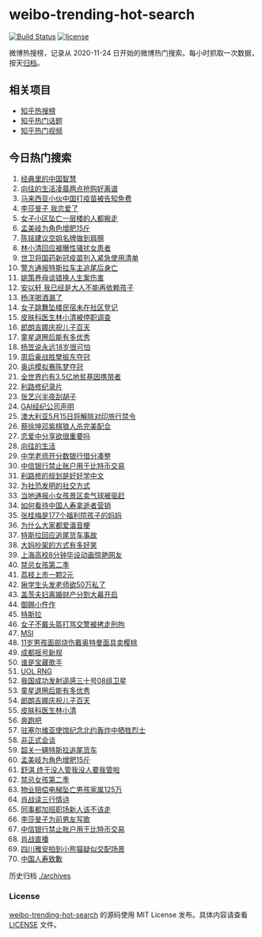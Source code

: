 # weibo-trending-hot-search

[![Build Status](https://github.com/justjavac/weibo-trending-hot-search/workflows/ci/badge.svg?branch=master)](https://github.com/justjavac/weibo-trending-hot-search/actions)
[![license](https://img.shields.io/github/license/justjavac/weibo-trending-hot-search)](https://github.com/justjavac/weibo-trending-hot-search/blob/master/LICENSE)

微博热搜榜，记录从 2020-11-24 日开始的微博热门搜索。每小时抓取一次数据，按天[归档](./archives)。

## 相关项目

- [知乎热搜榜](https://github.com/justjavac/zhihu-trending-top-search)
- [知乎热门话题](https://github.com/justjavac/zhihu-trending-hot-questions)
- [知乎热门视频](https://github.com/justjavac/zhihu-trending-hot-video)

## 今日热门搜索

<!-- BEGIN -->
<!-- 最后更新时间 Sat May 08 2021 07:15:56 GMT+0800 (China Standard Time) -->

1. [经典里的中国智慧](https://s.weibo.com//weibo?q=%23%E7%BB%8F%E5%85%B8%E9%87%8C%E7%9A%84%E4%B8%AD%E5%9B%BD%E6%99%BA%E6%85%A7%23&Refer=new_time)
2. [向往的生活凌晨两点抢购好离谱](https://s.weibo.com//weibo?q=%23%E5%90%91%E5%BE%80%E7%9A%84%E7%94%9F%E6%B4%BB%E5%87%8C%E6%99%A8%E4%B8%A4%E7%82%B9%E6%8A%A2%E8%B4%AD%E5%A5%BD%E7%A6%BB%E8%B0%B1%23&Refer=top)
3. [马来西亚小伙中国打疫苗被告知免费](https://s.weibo.com//weibo?q=%23%E9%A9%AC%E6%9D%A5%E8%A5%BF%E4%BA%9A%E5%B0%8F%E4%BC%99%E4%B8%AD%E5%9B%BD%E6%89%93%E7%96%AB%E8%8B%97%E8%A2%AB%E5%91%8A%E7%9F%A5%E5%85%8D%E8%B4%B9%23&Refer=top)
4. [李莎旻子 我恋爱了](https://s.weibo.com//weibo?q=%E6%9D%8E%E8%8E%8E%E6%97%BB%E5%AD%90%20%E6%88%91%E6%81%8B%E7%88%B1%E4%BA%86&Refer=top)
5. [女子小区坠亡一层楼的人都搬走](https://s.weibo.com//weibo?q=%23%E5%A5%B3%E5%AD%90%E5%B0%8F%E5%8C%BA%E5%9D%A0%E4%BA%A1%E4%B8%80%E5%B1%82%E6%A5%BC%E7%9A%84%E4%BA%BA%E9%83%BD%E6%90%AC%E8%B5%B0%23&Refer=top)
6. [孟美岐为角色增肥15斤](https://s.weibo.com//weibo?q=%23%E5%AD%9F%E7%BE%8E%E5%B2%90%E4%B8%BA%E8%A7%92%E8%89%B2%E5%A2%9E%E8%82%A515%E6%96%A4%23&Refer=top)
7. [陈铭建议空姐名牌做到肩膀](https://s.weibo.com//weibo?q=%23%E9%99%88%E9%93%AD%E5%BB%BA%E8%AE%AE%E7%A9%BA%E5%A7%90%E5%90%8D%E7%89%8C%E5%81%9A%E5%88%B0%E8%82%A9%E8%86%80%23&Refer=top)
8. [林小清回应被曝性骚扰女患者](https://s.weibo.com//weibo?q=%E6%9E%97%E5%B0%8F%E6%B8%85%E5%9B%9E%E5%BA%94%E8%A2%AB%E6%9B%9D%E6%80%A7%E9%AA%9A%E6%89%B0%E5%A5%B3%E6%82%A3%E8%80%85&Refer=top)
9. [世卫将国药新冠疫苗列入紧急使用清单](https://s.weibo.com//weibo?q=%E4%B8%96%E5%8D%AB%E5%B0%86%E5%9B%BD%E8%8D%AF%E6%96%B0%E5%86%A0%E7%96%AB%E8%8B%97%E5%88%97%E5%85%A5%E7%B4%A7%E6%80%A5%E4%BD%BF%E7%94%A8%E6%B8%85%E5%8D%95&Refer=top)
10. [警方通报特斯拉车主追尾后身亡](https://s.weibo.com//weibo?q=%E8%AD%A6%E6%96%B9%E9%80%9A%E6%8A%A5%E7%89%B9%E6%96%AF%E6%8B%89%E8%BD%A6%E4%B8%BB%E8%BF%BD%E5%B0%BE%E5%90%8E%E8%BA%AB%E4%BA%A1&Refer=top)
11. [姚策养母谈错换人生案伤害](https://s.weibo.com//weibo?q=%E5%A7%9A%E7%AD%96%E5%85%BB%E6%AF%8D%E8%B0%88%E9%94%99%E6%8D%A2%E4%BA%BA%E7%94%9F%E6%A1%88%E4%BC%A4%E5%AE%B3&Refer=top)
12. [安以轩
    我已经是大人不能再依赖孩子](https://s.weibo.com//weibo?q=%E5%AE%89%E4%BB%A5%E8%BD%A9%20%E6%88%91%E5%B7%B2%E7%BB%8F%E6%98%AF%E5%A4%A7%E4%BA%BA%E4%B8%8D%E8%83%BD%E5%86%8D%E4%BE%9D%E8%B5%96%E5%AD%A9%E5%AD%90&Refer=top)
13. [杨洋喝酒漏了](https://s.weibo.com//weibo?q=%23%E6%9D%A8%E6%B4%8B%E5%96%9D%E9%85%92%E6%BC%8F%E4%BA%86%23&Refer=top)
14. [女子跳舞坠楼民宿未在社区登记](https://s.weibo.com//weibo?q=%E5%A5%B3%E5%AD%90%E8%B7%B3%E8%88%9E%E5%9D%A0%E6%A5%BC%E6%B0%91%E5%AE%BF%E6%9C%AA%E5%9C%A8%E7%A4%BE%E5%8C%BA%E7%99%BB%E8%AE%B0&Refer=top)
15. [皮肤科医生林小清被停职调查](https://s.weibo.com//weibo?q=%23%E7%9A%AE%E8%82%A4%E7%A7%91%E5%8C%BB%E7%94%9F%E6%9E%97%E5%B0%8F%E6%B8%85%E8%A2%AB%E5%81%9C%E8%81%8C%E8%B0%83%E6%9F%A5%23&Refer=top)
16. [郎朗吉娜庆祝儿子百天](https://s.weibo.com//weibo?q=%E9%83%8E%E6%9C%97%E5%90%89%E5%A8%9C%E5%BA%86%E7%A5%9D%E5%84%BF%E5%AD%90%E7%99%BE%E5%A4%A9&Refer=top)
17. [童星退圈后能有多优秀](https://s.weibo.com//weibo?q=%E7%AB%A5%E6%98%9F%E9%80%80%E5%9C%88%E5%90%8E%E8%83%BD%E6%9C%89%E5%A4%9A%E4%BC%98%E7%A7%80&Refer=top)
18. [杨笠说永远18岁很可怕](https://s.weibo.com//weibo?q=%23%E6%9D%A8%E7%AC%A0%E8%AF%B4%E6%B0%B8%E8%BF%9C18%E5%B2%81%E5%BE%88%E5%8F%AF%E6%80%95%23&Refer=top)
19. [周启豪战胜樊振东夺冠](https://s.weibo.com//weibo?q=%E5%91%A8%E5%90%AF%E8%B1%AA%E6%88%98%E8%83%9C%E6%A8%8A%E6%8C%AF%E4%B8%9C%E5%A4%BA%E5%86%A0&Refer=top)
20. [奥运模拟赛陈梦夺冠](https://s.weibo.com//weibo?q=%E5%A5%A5%E8%BF%90%E6%A8%A1%E6%8B%9F%E8%B5%9B%E9%99%88%E6%A2%A6%E5%A4%BA%E5%86%A0&Refer=top)
21. [全世界约有3.5亿地贫基因携带者](https://s.weibo.com//weibo?q=%23%E5%85%A8%E4%B8%96%E7%95%8C%E7%BA%A6%E6%9C%893.5%E4%BA%BF%E5%9C%B0%E8%B4%AB%E5%9F%BA%E5%9B%A0%E6%90%BA%E5%B8%A6%E8%80%85%23&Refer=top)
22. [利路修纪录片](https://s.weibo.com//weibo?q=%E5%88%A9%E8%B7%AF%E4%BF%AE%E7%BA%AA%E5%BD%95%E7%89%87&Refer=top)
23. [张艺兴半夜刮胡子](https://s.weibo.com//weibo?q=%23%E5%BC%A0%E8%89%BA%E5%85%B4%E5%8D%8A%E5%A4%9C%E5%88%AE%E8%83%A1%E5%AD%90%23&Refer=top)
24. [GAI经纪公司声明](https://s.weibo.com//weibo?q=%23GAI%E7%BB%8F%E7%BA%AA%E5%85%AC%E5%8F%B8%E5%A3%B0%E6%98%8E%23&Refer=top)
25. [澳大利亚5月15日将解除对印旅行禁令](https://s.weibo.com//weibo?q=%E6%BE%B3%E5%A4%A7%E5%88%A9%E4%BA%9A5%E6%9C%8815%E6%97%A5%E5%B0%86%E8%A7%A3%E9%99%A4%E5%AF%B9%E5%8D%B0%E6%97%85%E8%A1%8C%E7%A6%81%E4%BB%A4&Refer=top)
26. [蔡徐坤邓紫棋狼人杀完美配合](https://s.weibo.com//weibo?q=%23%E8%94%A1%E5%BE%90%E5%9D%A4%E9%82%93%E7%B4%AB%E6%A3%8B%E7%8B%BC%E4%BA%BA%E6%9D%80%E5%AE%8C%E7%BE%8E%E9%85%8D%E5%90%88%23&Refer=top)
27. [恋爱中分享欲很重要吗](https://s.weibo.com//weibo?q=%23%E6%81%8B%E7%88%B1%E4%B8%AD%E5%88%86%E4%BA%AB%E6%AC%B2%E5%BE%88%E9%87%8D%E8%A6%81%E5%90%97%23&Refer=top)
28. [向往的生活](https://s.weibo.com//weibo?q=%E5%90%91%E5%BE%80%E7%9A%84%E7%94%9F%E6%B4%BB&Refer=top)
29. [中学老师开分数银行借分凑整](https://s.weibo.com//weibo?q=%E4%B8%AD%E5%AD%A6%E8%80%81%E5%B8%88%E5%BC%80%E5%88%86%E6%95%B0%E9%93%B6%E8%A1%8C%E5%80%9F%E5%88%86%E5%87%91%E6%95%B4&Refer=top)
30. [中信银行禁止账户用于比特币交易](https://s.weibo.com//weibo?q=%E4%B8%AD%E4%BF%A1%E9%93%B6%E8%A1%8C%E7%A6%81%E6%AD%A2%E8%B4%A6%E6%88%B7%E7%94%A8%E4%BA%8E%E6%AF%94%E7%89%B9%E5%B8%81%E4%BA%A4%E6%98%93&Refer=top)
31. [利路修的规划是好好学中文](https://s.weibo.com//weibo?q=%23%E5%88%A9%E8%B7%AF%E4%BF%AE%E7%9A%84%E8%A7%84%E5%88%92%E6%98%AF%E5%A5%BD%E5%A5%BD%E5%AD%A6%E4%B8%AD%E6%96%87%23&Refer=top)
32. [为社恐发明的社交方式](https://s.weibo.com//weibo?q=%E4%B8%BA%E7%A4%BE%E6%81%90%E5%8F%91%E6%98%8E%E7%9A%84%E7%A4%BE%E4%BA%A4%E6%96%B9%E5%BC%8F&Refer=top)
33. [当地通报小女孩景区卖气球被驱赶](https://s.weibo.com//weibo?q=%23%E5%BD%93%E5%9C%B0%E9%80%9A%E6%8A%A5%E5%B0%8F%E5%A5%B3%E5%AD%A9%E6%99%AF%E5%8C%BA%E5%8D%96%E6%B0%94%E7%90%83%E8%A2%AB%E9%A9%B1%E8%B5%B6%23&Refer=top)
34. [如何看待中国人寿拿逝者营销](https://s.weibo.com//weibo?q=%23%E5%A6%82%E4%BD%95%E7%9C%8B%E5%BE%85%E4%B8%AD%E5%9B%BD%E4%BA%BA%E5%AF%BF%E6%8B%BF%E9%80%9D%E8%80%85%E8%90%A5%E9%94%80%23&Refer=top)
35. [张桂梅是177个福利院孩子的妈妈](https://s.weibo.com//weibo?q=%23%E5%BC%A0%E6%A1%82%E6%A2%85%E6%98%AF177%E4%B8%AA%E7%A6%8F%E5%88%A9%E9%99%A2%E5%AD%A9%E5%AD%90%E7%9A%84%E5%A6%88%E5%A6%88%23&Refer=top)
36. [为什么大家都爱谐音梗](https://s.weibo.com//weibo?q=%23%E4%B8%BA%E4%BB%80%E4%B9%88%E5%A4%A7%E5%AE%B6%E9%83%BD%E7%88%B1%E8%B0%90%E9%9F%B3%E6%A2%97%23&Refer=top)
37. [特斯拉回应追尾货车事故](https://s.weibo.com//weibo?q=%E7%89%B9%E6%96%AF%E6%8B%89%E5%9B%9E%E5%BA%94%E8%BF%BD%E5%B0%BE%E8%B4%A7%E8%BD%A6%E4%BA%8B%E6%95%85&Refer=top)
38. [大妈吵架的方式有多好笑](https://s.weibo.com//weibo?q=%23%E5%A4%A7%E5%A6%88%E5%90%B5%E6%9E%B6%E7%9A%84%E6%96%B9%E5%BC%8F%E6%9C%89%E5%A4%9A%E5%A5%BD%E7%AC%91%23&Refer=top)
39. [上海高校8分钟毕设动画惊艳网友](https://s.weibo.com//weibo?q=%E4%B8%8A%E6%B5%B7%E9%AB%98%E6%A0%A18%E5%88%86%E9%92%9F%E6%AF%95%E8%AE%BE%E5%8A%A8%E7%94%BB%E6%83%8A%E8%89%B3%E7%BD%91%E5%8F%8B&Refer=top)
40. [禁忌女孩第二季](https://s.weibo.com//weibo?q=%E7%A6%81%E5%BF%8C%E5%A5%B3%E5%AD%A9%E7%AC%AC%E4%BA%8C%E5%AD%A3&Refer=top)
41. [荔枝上市一颗2元](https://s.weibo.com//weibo?q=%23%E8%8D%94%E6%9E%9D%E4%B8%8A%E5%B8%82%E4%B8%80%E9%A2%972%E5%85%83%23&Refer=top)
42. [揪学生头发老师欲50万私了](https://s.weibo.com//weibo?q=%23%E6%8F%AA%E5%AD%A6%E7%94%9F%E5%A4%B4%E5%8F%91%E8%80%81%E5%B8%88%E6%AC%B250%E4%B8%87%E7%A7%81%E4%BA%86%23&Refer=top)
43. [盖茨夫妇离婚财产分割大幕开启](https://s.weibo.com//weibo?q=%E7%9B%96%E8%8C%A8%E5%A4%AB%E5%A6%87%E7%A6%BB%E5%A9%9A%E8%B4%A2%E4%BA%A7%E5%88%86%E5%89%B2%E5%A4%A7%E5%B9%95%E5%BC%80%E5%90%AF&Refer=top)
44. [御赐小仵作](https://s.weibo.com//weibo?q=%E5%BE%A1%E8%B5%90%E5%B0%8F%E4%BB%B5%E4%BD%9C&Refer=top)
45. [特斯拉](https://s.weibo.com//weibo?q=%E7%89%B9%E6%96%AF%E6%8B%89&Refer=top)
46. [女子不戴头盔打骂交警被拷走刑拘](https://s.weibo.com//weibo?q=%E5%A5%B3%E5%AD%90%E4%B8%8D%E6%88%B4%E5%A4%B4%E7%9B%94%E6%89%93%E9%AA%82%E4%BA%A4%E8%AD%A6%E8%A2%AB%E6%8B%B7%E8%B5%B0%E5%88%91%E6%8B%98&Refer=top)
47. [MSI](https://s.weibo.com//weibo?q=MSI&Refer=top)
48. [11岁男孩面部烧伤戴奥特曼面具卖樱桃](https://s.weibo.com//weibo?q=11%E5%B2%81%E7%94%B7%E5%AD%A9%E9%9D%A2%E9%83%A8%E7%83%A7%E4%BC%A4%E6%88%B4%E5%A5%A5%E7%89%B9%E6%9B%BC%E9%9D%A2%E5%85%B7%E5%8D%96%E6%A8%B1%E6%A1%83&Refer=top)
49. [成都摇号新规](https://s.weibo.com//weibo?q=%23%E6%88%90%E9%83%BD%E6%91%87%E5%8F%B7%E6%96%B0%E8%A7%84%23&Refer=top)
50. [谁是宝藏歌手](https://s.weibo.com//weibo?q=%E8%B0%81%E6%98%AF%E5%AE%9D%E8%97%8F%E6%AD%8C%E6%89%8B&Refer=top)
51. [UOL RNG](https://s.weibo.com//weibo?q=UOL%20RNG&Refer=top)
52. [我国成功发射遥感三十号08组卫星](https://s.weibo.com//weibo?q=%23%E6%88%91%E5%9B%BD%E6%88%90%E5%8A%9F%E5%8F%91%E5%B0%84%E9%81%A5%E6%84%9F%E4%B8%89%E5%8D%81%E5%8F%B708%E7%BB%84%E5%8D%AB%E6%98%9F%23&Refer=new_time)
53. [童星退圈后能有多优秀](https://s.weibo.com//weibo?q=%23%E7%AB%A5%E6%98%9F%E9%80%80%E5%9C%88%E5%90%8E%E8%83%BD%E6%9C%89%E5%A4%9A%E4%BC%98%E7%A7%80%23&Refer=top)
54. [郎朗吉娜庆祝儿子百天](https://s.weibo.com//weibo?q=%23%E9%83%8E%E6%9C%97%E5%90%89%E5%A8%9C%E5%BA%86%E7%A5%9D%E5%84%BF%E5%AD%90%E7%99%BE%E5%A4%A9%23&Refer=top)
55. [皮肤科医生林小清](https://s.weibo.com//weibo?q=%E7%9A%AE%E8%82%A4%E7%A7%91%E5%8C%BB%E7%94%9F%E6%9E%97%E5%B0%8F%E6%B8%85&Refer=top)
56. [奔跑吧](https://s.weibo.com//weibo?q=%E5%A5%94%E8%B7%91%E5%90%A7&Refer=top)
57. [驻塞尔维亚使馆纪念北约轰炸中牺牲烈士](https://s.weibo.com//weibo?q=%23%E9%A9%BB%E5%A1%9E%E5%B0%94%E7%BB%B4%E4%BA%9A%E4%BD%BF%E9%A6%86%E7%BA%AA%E5%BF%B5%E5%8C%97%E7%BA%A6%E8%BD%B0%E7%82%B8%E4%B8%AD%E7%89%BA%E7%89%B2%E7%83%88%E5%A3%AB%23&Refer=top)
58. [非正式会谈](https://s.weibo.com//weibo?q=%E9%9D%9E%E6%AD%A3%E5%BC%8F%E4%BC%9A%E8%B0%88&Refer=top)
59. [韶关一辆特斯拉追尾货车](https://s.weibo.com//weibo?q=%23%E9%9F%B6%E5%85%B3%E4%B8%80%E8%BE%86%E7%89%B9%E6%96%AF%E6%8B%89%E8%BF%BD%E5%B0%BE%E8%B4%A7%E8%BD%A6%23&Refer=top)
60. [孟美岐为角色增肥15斤](https://s.weibo.com//weibo?q=%E5%AD%9F%E7%BE%8E%E5%B2%90%E4%B8%BA%E8%A7%92%E8%89%B2%E5%A2%9E%E8%82%A515%E6%96%A4&Refer=top)
61. [舒淇
    终于没人管我没人要我管啦](https://s.weibo.com//weibo?q=%E8%88%92%E6%B7%87%20%E7%BB%88%E4%BA%8E%E6%B2%A1%E4%BA%BA%E7%AE%A1%E6%88%91%E6%B2%A1%E4%BA%BA%E8%A6%81%E6%88%91%E7%AE%A1%E5%95%A6&Refer=top)
62. [禁忌女孩第二季](https://s.weibo.com//weibo?q=%23%E7%A6%81%E5%BF%8C%E5%A5%B3%E5%AD%A9%E7%AC%AC%E4%BA%8C%E5%AD%A3%23&Refer=top)
63. [物业赔偿电梯坠亡男孩家属125万](https://s.weibo.com//weibo?q=%E7%89%A9%E4%B8%9A%E8%B5%94%E5%81%BF%E7%94%B5%E6%A2%AF%E5%9D%A0%E4%BA%A1%E7%94%B7%E5%AD%A9%E5%AE%B6%E5%B1%9E125%E4%B8%87&Refer=top)
64. [肖战读三行情诗](https://s.weibo.com//weibo?q=%23%E8%82%96%E6%88%98%E8%AF%BB%E4%B8%89%E8%A1%8C%E6%83%85%E8%AF%97%23&Refer=top)
65. [同事都加班职场新人该不该走](https://s.weibo.com//weibo?q=%23%E5%90%8C%E4%BA%8B%E9%83%BD%E5%8A%A0%E7%8F%AD%E8%81%8C%E5%9C%BA%E6%96%B0%E4%BA%BA%E8%AF%A5%E4%B8%8D%E8%AF%A5%E8%B5%B0%23&Refer=top)
66. [李莎旻子为前男友写歌](https://s.weibo.com//weibo?q=%23%E6%9D%8E%E8%8E%8E%E6%97%BB%E5%AD%90%E4%B8%BA%E5%89%8D%E7%94%B7%E5%8F%8B%E5%86%99%E6%AD%8C%23&Refer=top)
67. [中信银行禁止账户用于比特币交易](https://s.weibo.com//weibo?q=%23%E4%B8%AD%E4%BF%A1%E9%93%B6%E8%A1%8C%E7%A6%81%E6%AD%A2%E8%B4%A6%E6%88%B7%E7%94%A8%E4%BA%8E%E6%AF%94%E7%89%B9%E5%B8%81%E4%BA%A4%E6%98%93%23&Refer=top)
68. [肖战直播](https://s.weibo.com//weibo?q=%23%E8%82%96%E6%88%98%E7%9B%B4%E6%92%AD%23&Refer=top)
69. [四川雅安拍到小熊猫疑似交配场景](https://s.weibo.com//weibo?q=%23%E5%9B%9B%E5%B7%9D%E9%9B%85%E5%AE%89%E6%8B%8D%E5%88%B0%E5%B0%8F%E7%86%8A%E7%8C%AB%E7%96%91%E4%BC%BC%E4%BA%A4%E9%85%8D%E5%9C%BA%E6%99%AF%23&Refer=top)
70. [中国人寿致歉](https://s.weibo.com//weibo?q=%E4%B8%AD%E5%9B%BD%E4%BA%BA%E5%AF%BF%E8%87%B4%E6%AD%89&Refer=top)

<!-- END -->

历史归档 [./archives](./archives)

### License

[weibo-trending-hot-search](https://github.com/justjavac/weibo-trending-hot-search)
的源码使用 MIT License 发布。具体内容请查看 [LICENSE](./LICENSE) 文件。
